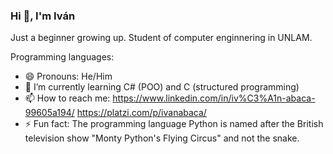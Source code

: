 ### Hi 👋, I'm Iván

Just a beginner growing up.
Student of computer enginnering in UNLAM.

Programming languages: 

- 😄 Pronouns: He/Him
- 🌱 I’m currently learning C# (POO) and C (structured programming)
- 📫 How to reach me:
  https://www.linkedin.com/in/iv%C3%A1n-abaca-99605a194/
  https://platzi.com/p/ivanabaca/
- ⚡ Fun fact: The programming language Python is named after the British television show "Monty Python's Flying Circus" and not the snake.
  
